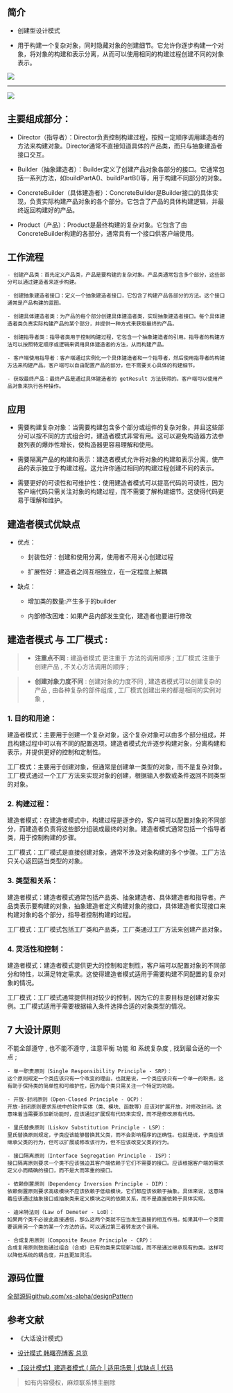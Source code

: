 ## 简介

- 创建型设计模式

- 用于构建一个复杂对象，同时隐藏对象的创建细节。它允许你逐步构建一个对象，将对象的构建和表示分离，从而可以使用相同的构建过程创建不同的对象表示。

![](https://image.devilwst.top/imgs/2023/10/ed04ea29b798aa6c.png)

---

![](https://image.devilwst.top/imgs/2023/10/0f3930a6b9cd0a69.png)

## 主要组成部分：

- Director（指导者）：Director负责控制构建过程，按照一定顺序调用建造者的方法来构建对象。Director通常不直接知道具体的产品类，而只与抽象建造者接口交互。
 
- Builder（抽象建造者）：Builder定义了创建产品对象各部分的接口。它通常包括一系列方法，如buildPartA()、buildPartB()等，用于构建不同部分的对象。
 
- ConcreteBuilder（具体建造者）：ConcreteBuilder是Builder接口的具体实现，负责实际构建产品对象的各个部分。它包含了产品的具体构建逻辑，并最终返回构建好的产品。
 
- Product（产品）：Product是最终构建的复杂对象。它包含了由ConcreteBuilder构建的各部分，通常具有一个接口供客户端使用。


## 工作流程

    - 创建产品类：首先定义产品类，产品是要构建的复杂对象。产品类通常包含多个部分，这些部分可以通过建造者来逐步构建。
     
    - 创建抽象建造者接口：定义一个抽象建造者接口，它包含了构建产品各部分的方法。这个接口通常是产品构建的蓝图。
     
    - 创建具体建造者类：为产品的每个部分创建具体建造者类，实现抽象建造者接口。每个具体建造者类负责实际构建产品的某个部分，并提供一种方式来获取最终的产品。
     
    - 创建指导者类：指导者类用于控制构建过程，它包含一个抽象建造者的引用。指导者的构建方法可以按照特定顺序或逻辑来调用具体建造者的方法，从而构建产品。
     
    - 客户端使用指导者：客户端通过实例化一个具体建造者和一个指导者，然后使用指导者的构建方法来构建产品。客户端可以自由配置产品的部分，但不需要关心具体的构建细节。
     
    - 获取最终产品：最终产品是通过具体建造者的 getResult 方法获得的。客户端可以使用产品对象来执行各种操作。

## 应用

- 需要构建复杂对象：当需要构建包含多个部分或组件的复杂对象，并且这些部分可以按不同的方式组合时，建造者模式非常有用。这可以避免构造器方法参数列表的爆炸性增长，使构造器更容易理解和使用。

- 需要隔离产品的构建和表示：建造者模式允许将对象的构建和表示分离，使产品的表示独立于构建过程。这允许你通过相同的构建过程创建不同的表示。

- 需要更好的可读性和可维护性：使用建造者模式可以提高代码的可读性，因为客户端代码只需关注对象的构建过程，而不需要了解构建细节。这使得代码更易于理解和维护。



## 建造者模式优缺点

- 优点：
    
    - 封装性好：创建和使用分离，使用者不用关心创建过程
    
    - 扩展性好：建造者之间互相独立，在一定程度上解耦

- 缺点：

    - 增加类的数量:产生多于的builder
    
    - 内部修改困难：如果产品内部发生变化，建造者也要进行修改

## 建造者模式 与 工厂模式 :

> - **注重点不同** : 建造者模式 更注重于 方法的调用顺序 ; 工厂模式 注重于 创建产品 , 不关心方法调用的顺序 ;

> - **创建对象力度不同** : 创建对象的力度不同 , 建造者模式可以创建复杂的产品 , 由各种复杂的部件组成 , 工厂模式创建出来的都是相同的实例对象 ,

### 1. 目的和用途：

建造者模式：主要用于创建一个复杂对象，这个复杂对象可以由多个部分组成，并且构建过程中可以有不同的配置选项。建造者模式允许逐步构建对象，分离构建和表示，并提供更好的控制和定制性。

工厂模式：主要用于创建对象，但通常是创建单一类型的对象，而不是复杂对象。工厂模式通过一个工厂方法来实现对象的创建，根据输入参数或条件返回不同类型的对象。

### 2. 构建过程：

建造者模式：在建造者模式中，构建过程是逐步的，客户端可以配置对象的不同部分，而建造者负责将这些部分组装成最终的对象。建造者模式通常包括一个指导者类，用于控制构建的步骤。

工厂模式：工厂模式是直接创建对象，通常不涉及对象构建的多个步骤。工厂方法只关心返回适当类型的对象。

### 3. 类型和关系：

建造者模式：建造者模式通常包括产品类、抽象建造者、具体建造者和指导者。产品类表示要构建的对象，抽象建造者定义构建对象的接口，具体建造者实现接口来构建对象的各个部分，指导者控制构建的过程。

工厂模式：工厂模式包括工厂类和产品类，工厂类通过工厂方法来创建产品对象。

### 4. 灵活性和控制：

建造者模式：建造者模式提供更大的控制和定制性，客户端可以配置对象的不同部分和特性，以满足特定需求。这使得建造者模式适用于需要构建不同配置的复杂对象的情况。

工厂模式：工厂模式通常提供相对较少的控制，因为它的主要目标是创建对象实例。工厂模式适用于需要根据输入条件选择合适的对象类型的情况。

## 7 大设计原则
 不能全部遵守 , 也不能不遵守 , 注意平衡 功能 和 系统复杂度 , 找到最合适的一个点 ;
 
    - 单一职责原则（Single Responsibility Principle - SRP）：
    这个原则规定一个类应该只有一个改变的理由，也就是说，一个类应该只有一个单一的职责。这有助于保持类的简单性和可维护性，因为每个类只需关注一个特定的功能。

    - 开放-封闭原则（Open-Closed Principle - OCP）：
    开放-封闭原则要求系统中的软件实体（类、模块、函数等）应该对扩展开放，对修改封闭。这意味着当需要添加新功能时，应该通过扩展现有代码来实现，而不是修改原有代码。

    - 里氏替换原则（Liskov Substitution Principle - LSP）：
    里氏替换原则规定，子类应该能够替换其父类，而不会影响程序的正确性。也就是说，子类应该继承父类的行为，但可以扩展或修改该行为，但不应该改变父类的行为。

    - 接口隔离原则（Interface Segregation Principle - ISP）：
    接口隔离原则要求一个类不应该强迫其客户端依赖于它们不需要的接口。应该根据客户端的需求定义小而精确的接口，而不是大而笨重的接口。

    - 依赖倒置原则（Dependency Inversion Principle - DIP）：
    依赖倒置原则要求高级模块不应该依赖于低级模块，它们都应该依赖于抽象。具体来说，这意味着应该通过抽象接口或抽象类来定义模块之间的依赖关系，而不是直接依赖于具体实现。

    - 迪米特法则（Law of Demeter - LoD）：
    如果两个类不必彼此直接通信，那么这两个类就不应当发生直接的相互作用。如果其中一个类需要调用另一个类的某一个方法的话，可以通过第三者转发这个调用。
    
    - 合成复用原则（Composite Reuse Principle - CRP）：
    合成复用原则鼓励通过组合（合成）已有的类来实现新功能，而不是通过继承现有的类。这样可以降低系统的耦合度，并且更加灵活。
    
    
## 源码位置
[全部源码github.com/xs-alpha/designPattern](https://github.com/xs-alpha/designPattern)

## 参考文献

- 《大话设计模式》

- [设计模式  韩曙亮博客 总览](https://blog.csdn.net/shulianghan/category_9872228.html?spm=1001.2014.3001.5482)

- [【设计模式】建造者模式 ( 简介 | 适用场景 | 优缺点 | 代码](https://hanshuliang.blog.csdn.net/article/details/119864026)

> 如有内容侵权，麻烦联系博主删除

